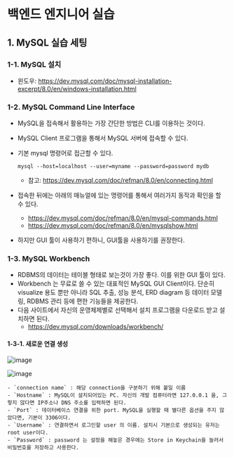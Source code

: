 # 백엔드 엔지니어 실습

## 1. MySQL 실습 세팅

### 1-1. MySQL 설치
- 윈도우: https://dev.mysql.com/doc/mysql-installation-excerpt/8.0/en/windows-installation.html

### 1-2. MySQL Command Line Interface
- MySQL을 접속해서 활용하는 가장 간단한 방법은 CLI를 이용하는 것이다.
- MySQL Client 프로그램을 통해서 MySQL 서버에 접속할 수 있다.
- 기본 mysql 명령어로 접근할 수 있다.

    ```Linux
    mysql --host=localhost --user=myname --password=password mydb
    ```
    - 참고: https://dev.mysql.com/doc/refman/8.0/en/connecting.html

- 접속한 뒤에는 아래의 매뉴얼에 있는 명령어를 통해서 여러가지 동작과 확인을 할 수 있다.
    - https://dev.mysql.com/doc/refman/8.0/en/mysql-commands.html
    - https://dev.mysql.com/doc/refman/8.0/en/mysqlshow.html
- 하지만 GUI 툴이 사용하기 편하니, GUI툴을 사용하기를 권장한다.

### 1-3. MySQL Workbench
- RDBMS의 데이터는 테이블 형태로 보는것이 가장 좋다. 이를 위한 GUI 툴이 있다.
- Workbench 는 무료로 쓸 수 있는 대표적인 MySQL GUI Client이다. 단순히 visualize 용도 뿐만 아니라 SQL 추출, 성능 분석, ERD diagram 등 데이터 모델링, RDBMS 관리 등에 편한 기능들을 제공한다.
- 다음 사이트에서 자신의 운영체제별로 선택해서 설치 프로그램을 다운로드 받고 설치하면 된다.
    - https://dev.mysql.com/downloads/workbench/

#### 1-3-1. 새로운 연결 생성

![image](https://user-images.githubusercontent.com/92377162/235344839-7a4b6343-c09c-4b74-afdf-4438601380aa.png)

![image](https://user-images.githubusercontent.com/92377162/235344905-f9a31c94-be41-41d9-958a-62fbaff17af3.png)

    - `connection name` : 해당 connection을 구분하기 위해 붙일 이름
    - `Hostname` : MySQL이 설치되어있는 PC. 자신의 개발 컴퓨터라면 127.0.0.1 을, 그렇지 않다면 IP주소나 DNS 주소를 입력하면 된다.
    - `Port` : 데이터베이스 연결을 위한 port. MySQL을 실행할 때 별다른 옵션을 주지 않았다면, 기본이 3306이다.
    - `Username` : 연결하면서 로그인할 user 의 이름. 설치시 기본으로 생성되는 유저는 root user이다.
    - `Password` : password 는 설정을 해놓은 경우에는 Store in Keychain을 눌러서 비밀번호를 저장하고 사용한다.


